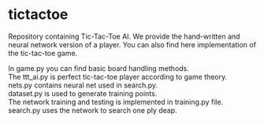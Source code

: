 # tictactoe

Repository containing Tic-Tac-Toe AI. We provide the hand-written and neural network version of a player. You can also find here implementation of the tic-tac-toe game.

In game.py you can find basic board handling methods.\
The ttt_ai.py is perfect tic-tac-toe player according to game theory. \
nets.py contains neural net used in search.py.\
dataset.py is used to generate training points.\
The network training and testing is implemented in training.py file.\
search.py uses the network to search one ply deap.

